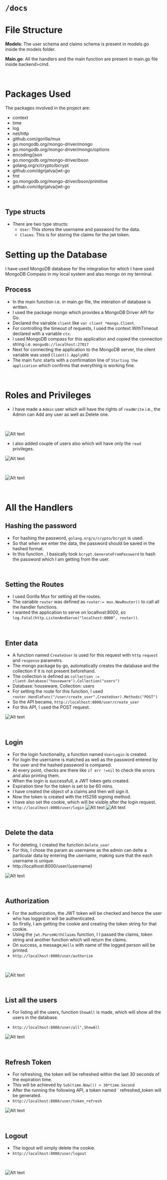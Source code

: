 # `/docs`


 # File Structure 

**Models**: The user schema and claims schema is present in models.go inside the models folder.

**Main.go**: All the handlers and the main function are present in main.go file inside backend>cmd.

<br>

# Packages Used

The packages involved in the project are:

- context
- time
- log
- net/http
- github.com/gorilla/mux
- go.mongodb.org/mongo-driver/mongo
- go.mongodb.org/mongo-driver/mongo/options
- encoding/json
- go.mongodb.org/mongo-driver/bson
- golang.org/x/crypto/bcrypt
- github.com/dgrijalva/jwt-go
- fmt 
- go.mongodb.org/mongo-driver/bson/primitive
- github.com/dgrijalva/jwt-go

<br>

## Type structs
- There are two type structs:
  - `User`: This stores the username and password for the data.
  - `Claims`: This is for storing the claims for the jwt token.
  
# Setting up the Database

I have used MongoDB database for the integration for which I have used MongoDB Compass in my local system and also mongo on my terminal.

## Process
- In the main function i.e. in main.go file, the interation of database is written.
- I used the package mongo which provides a MongoDB Driver API for Go.
- Declared the vairable `client` like `var client *mongo.Client`.
- For controlling the timeout of requests, I used the context.WithTimeout declared with a variable `ctx`.
- I used MongoDB compass for this application and copied the connection string i.e. `mongodb://localhost:27017`
- Next for connecting the application to the MongoDB server, the client variable was used `Client().ApplyURI`
- The main func starts with a confirmation line of `Starting the application` which confirms that everything is working fine.

<br>

# Roles and Privileges
- I have made a `Admin` user which will have the rights of `readWrite` i.e., the Admin can  Add any user as well as Delete one.

<br>

![Alt text](images/Screenshot_20230323_113233.png)

- I also added couple of users also which will have only the `read` privileges.

![Alt text](/images/Screenshot_20230323_113233.png)

<br>

![Alt text](/images/Screenshot_20230323_113233.png) 

<br>

# All the Handlers

## Hashing the password

- For hashing the password, `golang.org/x/crypto/bcrypt` is used.
- So that when we enter the data, the password should be saved in the hashed format.
- In this function , I basically took `bcrypt.GenerateFromPassword` to hash the password which I am getting from the user.

<br>

## Setting the Routes
- I used Gorilla Mux for setting all the routes.
- The variable `router` was defined as `router:= mux.NewRouter()` to call all the handler functions.
- I wanted the application to serve on localhost:8000, so `log.Fatal(http.ListenAndServe("localhost:8000", router))`.

<br>

## Enter data

- A function named `CreateUser` is used for this request with `http` `request` and `response` parametrs. 
- The mongo package by go, automatically creates the database and the collection if it is not present beforehand.
- The collection is defined as `collection := client.Database("houseware").Collection("users")`
- Database: houseware, Collection: users
- For setting the route for this function, I used `router.HandleFunc("/user/create_user",CreateUser).Methods("POST")`
- So the API became, `http://localhost:8000/user/create_user`
- For this API, I used the POST request.

![Alt text](/images/Screenshot%20(15).png)

<br>

## Login

- For the login functionality, a function named `UserLogin` is created.
- For login the username is matched as well as the password entered by the user and the hashed password is compared.
- At every point, checks are there like `if err !=nil` to check the errors and also printing them.
- When the login is successfull, a JWT token gets created.
- Expiration time for the token is set to be 60 mins.
- I have created the object of a claims and then will sign it.
- Now the token is created with the HS256 signing method.
- I have also set the cookie, which will be visible after the login request.
- `http://localhost:8000/user/login`
![Alt text](/images/Screenshot%20(16).png)
![Alt text](/images/Screenshot%20(17).png)

<br>

## Delete the data

- For deleting, I created the function `Delete_user`
- For this, I chose the param as username as the admin can delte a particular data by entering the username, making sure that the each username is unique.
- http://localhost:8000/user/{username}

![Alt text](/images/Screenshot%20(19).png)

<br>

## Authorization
- For the authorization, the JWT token will be checked and hence the user who has logged in will be authenticated.
- So firstly, I am getting the cookie and creating the token string for that cookie.
- Using the `jwt.ParseWithClaims` function, I I passed the claims, token string and another function which will return the claims.
- On success, a message,`Hello` with name of the logged person will be printed.
- `http://localhost:8000/user/authorize`

<br>

![Alt text](/images/Screenshot%20(24).png)

<br>

## List all the users

- For listing all the users, function `ShowAll` is made, which will show all the users in the database.

- `http://localhost:8000/user/all",ShowAll`

![Alt text](/images/Screenshot%20(25).png)

<br>

## Refresh Token

- For refreshing, the token will be refreshed within the last 30 seconds of the expiration time.
-  This will be achieved by `Sub(time.Now()) > 30*time.Second`
- After the running the following API, a token named ` refreshed_token will be generated.
- `http://localhost:8000/user/token_refresh`

![Alt text](/images/Screenshot%20(27).png)

<br>

## Logout

- The logout will simply delete the cookie.
- `http://localhost:8000/user/logout`
<br>

 ![Alt text](/images/Screenshot%20(28).png)